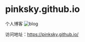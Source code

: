 # pinksky.github.io
个人博客
![blog](http://om4467x68.bkt.clouddn.com/blog1.png "blog1")


访问地址：https://pinksky.github.io/
